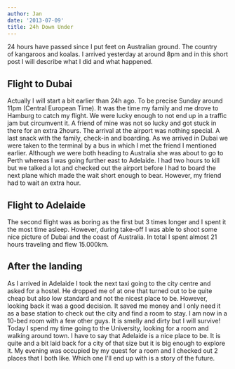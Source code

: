 ```yaml
---
author: Jan
date: '2013-07-09'
title: 24h Down Under
---
```


24 hours have passed since I put feet on Australian ground. The country of kangaroos and koalas. I arrived yesterday at around 8pm and in this short post I will describe what I did and what happened.

## Flight to Dubai
Actually I will start a bit earlier than 24h ago. To be precise Sunday around 11pm (Central European Time). It was the time my family and me drove to Hamburg to catch my flight. We were lucky enough to not end up in a traffic jam but circumvent it. A friend of mine was not so lucky and got stuck in there for an extra 2hours. The arrival at the airport was nothing special. A last snack with the family, check-in and boarding. As we arrived in Dubai we were taken to the terminal by a bus in which I met the friend I mentioned earlier. Although we were both heading to Australia she was about to go to Perth whereas I was going further east to Adelaide. I had two hours to kill but we talked a lot and checked out the airport before I had to board the next plane which made the wait short enough to bear. However, my friend had to wait an extra hour.

## Flight to Adelaide
The second flight was as boring as the first but 3 times longer and I spent it the most time asleep. However, during take-off I was able to shoot some nice picture of Dubai and the coast of Australia. In total I spent almost 21 hours traveling and flew 15.000km.

## After the landing
As I arrived in Adelaide I took the next taxi going to the city centre and asked for a hostel. He dropped me of at one that turned out to be quite cheap but also low standard and not the nicest place to be. However, looking back it was a good decision. It saved me money and I only need it as a base station to check out the city and find a room to stay. I am now in a 10-bed room with a few other guys. It is smelly and dirty but I will survive! Today I spend my time going to the University, looking for a room and walking around town. I have to say that Adelaide is a nice place to be. It is quite and a bit laid back for a city of that size but it is big enough to explore it. My evening was occupied by my quest for a room and I checked out 2 places that I both like. Which one I'll end up with is a story of the future.
